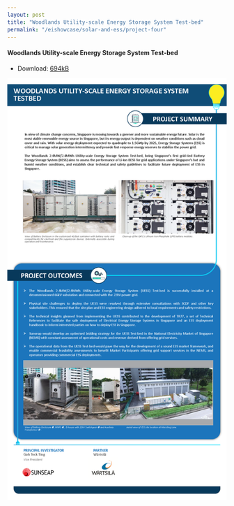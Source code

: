 ```yaml
---
layout: post
title: "Woodlands Utility-scale Energy Storage System Test-bed"
permalink: "/eishowcase/solar-and-ess/project-four"
---
```

#### Woodlands Utility-scale Energy Storage System Test-bed
* Download: [694kB](/files/showcase/solar_ess_04.pdf)

![Woodlands Utility-scale Energy Storage System Testbed](/images/showcase/solar_ess_04.png)

